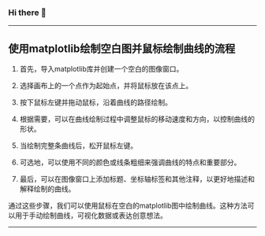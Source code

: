 ### Hi there 👋

<!--
**deadseason/deadseason** is a ✨ _special_ ✨ repository because its `README.md` (this file) appears on your GitHub profile.

Here are some ideas to get you started:

- 🔭 I’m currently working on ...
- 🌱 I’m currently learning ...
- 👯 I’m looking to collaborate on ...
- 🤔 I’m looking for help with ...
- 💬 Ask me about ...
- 📫 How to reach me: ...
- 😄 Pronouns: ...
- ⚡ Fun fact: ...
-->

---

## 使用matplotlib绘制空白图并鼠标绘制曲线的流程

1. 首先，导入matplotlib库并创建一个空白的图像窗口。

2. 选择画布上的一个点作为起始点，并将鼠标放在该点上。

3. 按下鼠标左键并拖动鼠标，沿着曲线的路径绘制。

4. 根据需要，可以在曲线绘制过程中调整鼠标的移动速度和方向，以控制曲线的形状。

5. 当绘制完整条曲线后，松开鼠标左键。

6. 可选地，可以使用不同的颜色或线条粗细来强调曲线的特点和重要部分。

7. 最后，可以在图像窗口上添加标题、坐标轴标签和其他注释，以更好地描述和解释绘制的曲线。

通过这些步骤，我们可以使用鼠标在空白的matplotlib图中绘制曲线。这种方法可以用于手动绘制曲线，可视化数据或表达创意想法。


---

